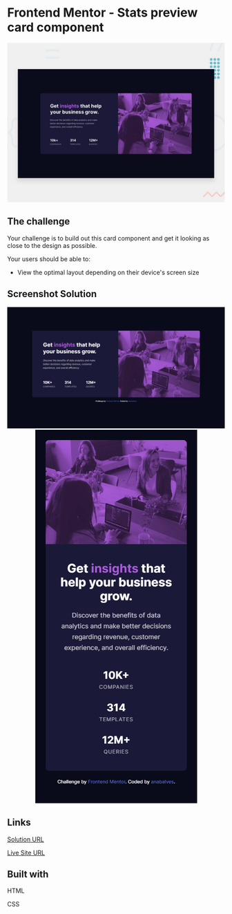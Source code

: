 # Frontend Mentor - Stats preview card component

![Design preview for the Stats preview card component coding challenge](./design/desktop-preview.jpg)

## The challenge

Your challenge is to build out this card component and get it looking as close to the design as possible.

Your users should be able to:

- View the optimal layout depending on their device's screen size

## Screenshot Solution

<p align="center">
  <img alt="desktop" title="#desktop" src="./.github/desktop.png">
  <img alt="mobile" title="#mobile" src="./.github/mobile.png">
</p>

##  Links

[Solution URL](https://www.frontendmentor.io/solutions/stats-preview-card-component) 

[Live Site URL](https://stats-preview-card-component-anabalves.netlify.app/) 

##  Built with
HTML

CSS